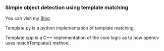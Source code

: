 ### Simple object detection using template matching ###

You can visit my [Blog](http://127.0.0.1:8000/Obj_CV.html#Obj_CV)

Template.py is a python implementation of template matching. 

Template.cpp is a C++ implementation of the core logic as to how opencv uses 
 matchTemplate() method.


